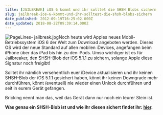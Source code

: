 ```yaml
---
title: [JAILBREAK] iOS 6 kommt und ihr solltet die SHSH Blobs sichern
slug: jailbreak-ios-6-kommt-und-ihr-solltest-die-shsh-blobs-sichern
date_published: 2012-09-19T16:25:02.000Z
date_updated: 2018-08-22T09:39:14.000Z
---
```


![PageLines- jailbreak.jpg](//picdump.thafaker.de/2012/05/jailbreak-125x125.jpg)Noch heute wird Apples neues Mobil-Betriebssystem iOS 6 der Welt zum Download angeboten werden. Dieses OS wird der neue Standard auf allen mobilen iDevices, angefangen beim iPhone über das iPad bis hin zu den iPods. Umso wichtiger ist es für Jailbreaker, den SHSH-Blob der iOS 5.1.1 zu sichern, solange Apple diese Signatur noch freigibt! 

Solltet ihr nämlich versehentlich euer iDevice aktualisieren und ihr keinen SHSH-Blob der iOS 5.1.1 gesichert haben, könnt ihr keinen Downgrade mehr durchführen, könnt (eventuell) nie wieder einen Unlock durchführen und seit in eurem Gerät gefangen.

Bricking nennt man das, weil das Gerät dann nur noch ein teurer Stein ist.

**Was genau ein SHSH-Blob ist und wie ihr diesen sichert findet ihr: [hier](__GHOST_URL__/iphone-3g-iphone-3gs-iphone-4-iphone-4s-iphone-5-shsh-blob-sichern-anleitung-update/).**
